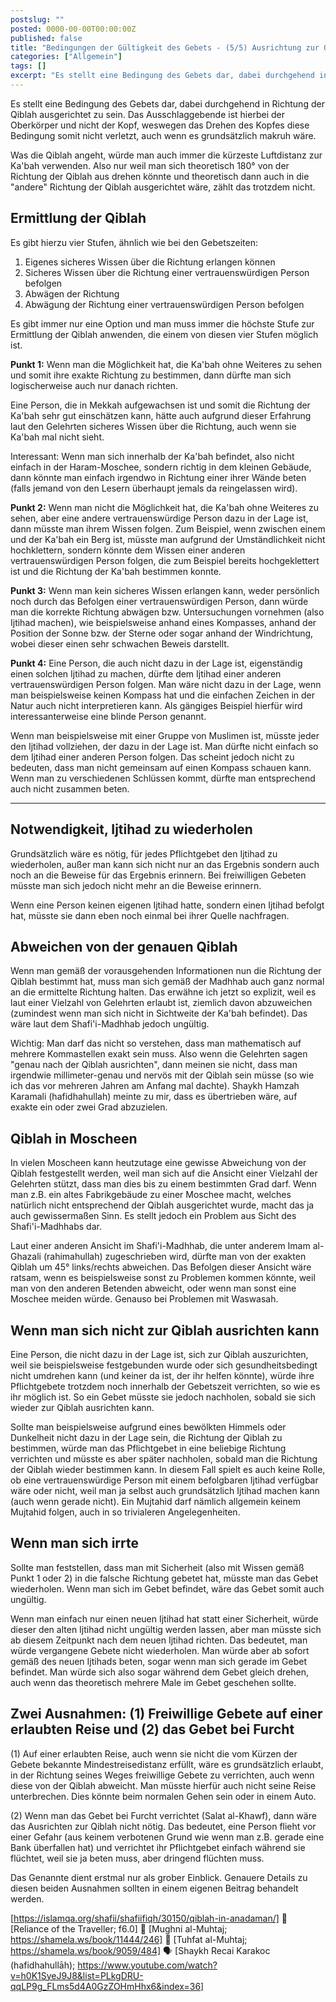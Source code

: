 ```yaml
---
postslug: ""
posted: 0000-00-00T00:00:00Z
published: false
title: "Bedingungen der Gültigkeit des Gebets - (5/5) Ausrichtung zur Qiblah"
categories: ["Allgemein"]
tags: []
excerpt: "Es stellt eine Bedingung des Gebets dar, dabei durchgehend in Richtung der Qiblah ausgerichtet zu s..."
---
```


Es stellt eine Bedingung des Gebets dar, dabei durchgehend in Richtung der Qiblah ausgerichtet zu sein. Das Ausschlaggebende ist hierbei der Oberkörper und nicht der Kopf, weswegen das Drehen des Kopfes diese Bedingung somit nicht verletzt, auch wenn es grundsätzlich makruh wäre.

Was die Qiblah angeht, würde man auch immer die kürzeste Luftdistanz zur Ka'bah verwenden. Also nur weil man sich theoretisch 180° von der Richtung der Qiblah aus drehen könnte und theoretisch dann auch in die "andere" Richtung der Qiblah ausgerichtet wäre, zählt das trotzdem nicht.

## Ermittlung der Qiblah

Es gibt hierzu vier Stufen, ähnlich wie bei den Gebetszeiten:

1. Eigenes sicheres Wissen über die Richtung erlangen können
2. Sicheres Wissen über die Richtung einer vertrauenswürdigen Person befolgen
3. Abwägen der Richtung
4. Abwägung der Richtung einer vertrauenswürdigen Person befolgen

Es gibt immer nur eine Option und man muss immer die höchste Stufe zur Ermittlung der Qiblah anwenden, die einem von diesen vier Stufen möglich ist.

**Punkt 1:**
Wenn man die Möglichkeit hat, die Ka'bah ohne Weiteres zu sehen und somit ihre exakte Richtung zu bestimmen, dann dürfte man sich logischerweise auch nur danach richten.

Eine Person, die in Mekkah aufgewachsen ist und somit die Richtung der Ka'bah sehr gut einschätzen kann, hätte auch aufgrund dieser Erfahrung laut den Gelehrten sicheres Wissen über die Richtung, auch wenn sie Ka'bah mal nicht sieht.

Interessant: Wenn man sich innerhalb der Ka'bah befindet, also nicht einfach in der Haram-Moschee, sondern richtig in dem kleinen Gebäude, dann könnte man einfach irgendwo in Richtung einer ihrer Wände beten (falls jemand von den Lesern überhaupt jemals da reingelassen wird).

**Punkt 2:**
Wenn man nicht die Möglichkeit hat, die Ka'bah ohne Weiteres zu sehen, aber eine andere vertrauenswürdige Person dazu in der Lage ist, dann müsste man ihrem Wissen folgen.
Zum Beispiel, wenn zwischen einem und der Ka'bah ein Berg ist, müsste man aufgrund der Umständlichkeit nicht hochklettern, sondern könnte dem Wissen einer anderen vertrauenswürdigen Person folgen, die zum Beispiel bereits hochgeklettert ist und die Richtung der Ka'bah bestimmen konnte.

**Punkt 3:**
Wenn man kein sicheres Wissen erlangen kann, weder persönlich noch durch das Befolgen einer vertrauenswürdigen Person, dann würde man die korrekte Richtung abwägen bzw. Untersuchungen vornehmen (also Ijtihad machen), wie beispielsweise anhand eines Kompasses, anhand der Position der Sonne bzw. der Sterne oder sogar anhand der Windrichtung, wobei dieser einen sehr schwachen Beweis darstellt.

**Punkt 4:**
Eine Person, die auch nicht dazu in der Lage ist, eigenständig einen solchen Ijtihad zu machen, dürfte dem Ijtihad einer anderen vertrauenswürdigen Person folgen. Man wäre nicht dazu in der Lage, wenn man beispielsweise keinen Kompass hat und die einfachen Zeichen in der Natur auch nicht interpretieren kann. Als gängiges Beispiel hierfür wird interessanterweise eine blinde Person genannt.

Wenn man beispielsweise mit einer Gruppe von Muslimen ist, müsste jeder den Ijtihad vollziehen, der dazu in der Lage ist. Man dürfte nicht einfach so dem Ijtihad einer anderen Person folgen. Das scheint jedoch nicht zu bedeuten, dass man nicht gemeinsam auf einen Kompass schauen kann. Wenn man zu verschiedenen Schlüssen kommt, dürfte man entsprechend auch nicht zusammen beten.

* * *

## Notwendigkeit, Ijtihad zu wiederholen

Grundsätzlich wäre es nötig, für jedes Pflichtgebet den Ijtihad zu wiederholen, außer man kann sich nicht nur an das Ergebnis sondern auch noch an die Beweise für das Ergebnis erinnern. Bei freiwilligen Gebeten müsste man sich jedoch nicht mehr an die Beweise erinnern.

Wenn eine Person keinen eigenen Ijtihad hatte, sondern einen Ijtihad befolgt hat, müsste sie dann eben noch einmal bei ihrer Quelle nachfragen.

## Abweichen von der genauen Qiblah

Wenn man gemäß der vorausgehenden Informationen nun die Richtung der Qiblah bestimmt hat, muss man sich gemäß der Madhhab auch ganz normal an die ermittelte Richtung halten. Das erwähne ich jetzt so explizit, weil es laut einer Vielzahl von Gelehrten erlaubt ist, ziemlich davon abzuweichen (zumindest wenn man sich nicht in Sichtweite der Ka'bah befindet). Das wäre laut dem Shafi'i-Madhhab jedoch ungültig.

Wichtig:
Man darf das nicht so verstehen, dass man mathematisch auf mehrere Kommastellen exakt sein muss. Also wenn die Gelehrten sagen "genau nach der Qiblah ausrichten", dann meinen sie nicht, dass man irgendwie millimeter-genau und nervös mit der Qiblah sein müsse (so wie ich das vor mehreren Jahren am Anfang mal dachte). Shaykh Hamzah Karamali (hafidhahullah) meinte zu mir, dass es übertrieben wäre, auf exakte ein oder zwei Grad abzuzielen.

## Qiblah in Moscheen

In vielen Moscheen kann heutzutage eine gewisse Abweichung von der Qiblah festgestellt werden, weil man sich auf die Ansicht einer Vielzahl der Gelehrten stützt, dass man dies bis zu einem bestimmten Grad darf. Wenn man z.B. ein altes Fabrikgebäude zu einer Moschee macht, welches natürlich nicht entsprechend der Qiblah ausgerichtet wurde, macht das ja auch gewissermaßen Sinn. Es stellt jedoch ein Problem aus Sicht des Shafi'i-Madhhabs dar.

Laut einer anderen Ansicht im Shafi'i-Madhhab, die unter anderem Imam al-Ghazali (rahimahullah) zugeschrieben wird, dürfte man von der exakten Qiblah um 45° links/rechts abweichen. Das Befolgen dieser Ansicht wäre ratsam, wenn es beispielsweise sonst zu Problemen kommen könnte, weil man von den anderen Betenden abweicht, oder wenn man sonst eine Moschee meiden würde. Genauso bei Problemen mit Waswasah.

## Wenn man sich nicht zur Qiblah ausrichten kann

Eine Person, die nicht dazu in der Lage ist, sich zur Qiblah auszurichten, weil sie beispielsweise festgebunden wurde oder sich gesundheitsbedingt nicht umdrehen kann (und keiner da ist, der ihr helfen könnte), würde ihre Pflichtgebete trotzdem noch innerhalb der Gebetszeit verrichten, so wie es ihr möglich ist. So ein Gebet müsste sie jedoch nachholen, sobald sie sich wieder zur Qiblah ausrichten kann.

Sollte man beispielsweise aufgrund eines bewölkten Himmels oder Dunkelheit nicht dazu in der Lage sein, die Richtung der Qiblah zu bestimmen, würde man das Pflichtgebet in eine beliebige Richtung verrichten und müsste es aber später nachholen, sobald man die Richtung der Qiblah wieder bestimmen kann. In diesem Fall spielt es auch keine Rolle, ob eine vertrauenswürdige Person mit einem befolgbaren Ijtihad verfügbar wäre oder nicht, weil man ja selbst auch grundsätzlich Ijtihad machen kann (auch wenn gerade nicht). Ein Mujtahid darf nämlich allgemein keinem Mujtahid folgen, auch in so trivialeren Angelegenheiten.

## Wenn man sich irrte

Sollte man feststellen, dass man mit Sicherheit (also mit Wissen gemäß Punkt 1 oder 2) in die falsche Richtung gebetet hat, müsste man das Gebet wiederholen. Wenn man sich im Gebet befindet, wäre das Gebet somit auch ungültig.

Wenn man einfach nur einen neuen Ijtihad hat statt einer Sicherheit, würde dieser den alten Ijtihad nicht ungültig werden lassen, aber man müsste sich ab diesem Zeitpunkt nach dem neuen Ijtihad richten. Das bedeutet, man würde vergangene Gebete nicht wiederholen. Man würde aber ab sofort gemäß des neuen Ijtihads beten, sogar wenn man sich gerade im Gebet befindet. Man würde sich also sogar während dem Gebet gleich drehen, auch wenn das theoretisch mehrere Male im Gebet geschehen sollte.

## Zwei Ausnahmen: (1) Freiwillige Gebete auf einer erlaubten Reise und (2) das Gebet bei Furcht

(1) Auf einer erlaubten Reise, auch wenn sie nicht die vom Kürzen der Gebete bekannte Mindestreisedistanz erfüllt, wäre es grundsätzlich erlaubt, in der Richtung seines Weges freiwillige Gebete zu verrichten, auch wenn diese von der Qiblah abweicht. Man müsste hierfür auch nicht seine Reise unterbrechen. Dies könnte beim normalen Gehen sein oder in einem Auto.

(2) Wenn man das Gebet bei Furcht verrichtet (Salat al-Khawf), dann wäre das Ausrichten zur Qiblah nicht nötig. Das bedeutet, eine Person flieht vor einer Gefahr (aus keinem verbotenen Grund wie wenn man z.B. gerade eine Bank überfallen hat) und verrichtet ihr Pflichtgebet einfach während sie flüchtet, weil sie ja beten muss, aber dringend flüchten muss.

Das Genannte dient erstmal nur als grober Einblick. Genauere Details zu diesen beiden Ausnahmen sollten in einem eigenen Beitrag behandelt werden.

[https://islamqa.org/shafii/shafiifiqh/30150/qiblah-in-anadaman/]
:green_book: [Reliance of the Traveller; f6.0]
:green_book: [Mughni al-Muhtaj; https://shamela.ws/book/11444/246]
:green_book: [Tuhfat al-Muhtaj; https://shamela.ws/book/9059/484]
:speaking_head: [Shaykh Recai Karakoc (hafidhahullāh); https://www.youtube.com/watch?v=h0K1SyeJ9J8&list=PLkgDRU-qqLP9g_FLms5d4A0GzZOHmHhx6&index=36]